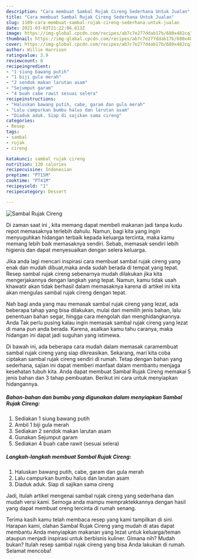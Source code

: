 ```yaml
---
description: "Cara membuat Sambal Rujak Cireng Sederhana Untuk Jualan"
title: "Cara membuat Sambal Rujak Cireng Sederhana Untuk Jualan"
slug: 1109-cara-membuat-sambal-rujak-cireng-sederhana-untuk-jualan
date: 2021-03-03T21:22:06.613Z
image: https://img-global.cpcdn.com/recipes/ab7c7e277ddab17b/680x482cq70/sambal-rujak-cireng-foto-resep-utama.jpg
thumbnail: https://img-global.cpcdn.com/recipes/ab7c7e277ddab17b/680x482cq70/sambal-rujak-cireng-foto-resep-utama.jpg
cover: https://img-global.cpcdn.com/recipes/ab7c7e277ddab17b/680x482cq70/sambal-rujak-cireng-foto-resep-utama.jpg
author: Willie Harrison
ratingvalue: 3.9
reviewcount: 8
recipeingredient:
- "1 siung bawang putih"
- "1 biji gula merah"
- "2 sendok makan larutan asam"
- "Sejumput garam"
- "4 buah cabe rawit sesuai selera"
recipeinstructions:
- "Haluskan bawang putih, cabe, garam dan gula merah"
- "Lalu campurkan bumbu halus dan larutan asam"
- "Diaduk aduk. Siap di sajikan sama cireng"
categories:
- Resep
tags:
- sambal
- rujak
- cireng

katakunci: sambal rujak cireng 
nutrition: 120 calories
recipecuisine: Indonesian
preptime: "PT15M"
cooktime: "PT41M"
recipeyield: "1"
recipecategory: Dessert

---
```



![Sambal Rujak Cireng](https://img-global.cpcdn.com/recipes/ab7c7e277ddab17b/680x482cq70/sambal-rujak-cireng-foto-resep-utama.jpg)

Di zaman  saat ini , kita memang dapat membeli makanan jadi tanpa kudu repot memasaknya terlebih dahulu. Namun, bagi kita yang ingin menyuguhkan hidangan terbaik kepada keluarga tercinta, maka kamu memang lebih baik memasaknya sendiri. Sebab, memasak sendiri lebih higienis dan dapat menyesuaikan dengan selera keluarga.

Jika anda lagi mencari inspirasi cara membuat sambal rujak cireng yang enak dan mudah dibuat,maka anda sudah berada di tempat yang tepat. Resep sambal rujak cireng  sebenarnya mudah dilakukan jika kita mengerjakannya dengan langkah yang tepat. Namun, kamu tidak usah khawatir akan tidak berhasil dalam memasaknya 
karena di artikel ini kita akan mengulas sambal rujak cireng dengan tepat.  



Nah bagi anda yang mau memasak sambal rujak cireng yang lezat, ada beberapa tahap yang bisa dilakukan, mulai dari memilih jenis bahan, lalu penentuan bahan segar, hingga cara mengolah dan menghidangkannya. Anda Tak perlu pusing kalau ingin memasak sambal rujak cireng yang lezat di mana pun anda berada. Karena, asalkan kamu  tahu caranya, maka hidangan ini dapat jadi suguhan yang istimewa.

Di bawah ini, ada beberapa cara mudah dalam memasak caramembuat sambal rujak cireng yang siap dikreasikan. Sekarang, mari kita coba ciptakan sambal rujak cireng sendiri di rumah. Tetap dengan bahan yang sederhana, sajian ini dapat memberi manfaat dalam membantu menjaga kesehatan tubuh kita. Anda dapat membuat Sambal Rujak Cireng memakai 5 jenis bahan dan 3 tahap pembuatan. Berikut ini cara untuk menyiapkan hidangannya.

<!--inarticleads1-->

##### Bahan-bahan dan bumbu yang digunakan dalam menyiapkan Sambal Rujak Cireng:

1. Sediakan 1 siung bawang putih
1. Ambil 1 biji gula merah
1. Sediakan 2 sendok makan larutan asam
1. Gunakan Sejumput garam
1. Sediakan 4 buah cabe rawit (sesuai selera)




<!--inarticleads2-->

##### Langkah-langkah membuat Sambal Rujak Cireng:

1. Haluskan bawang putih, cabe, garam dan gula merah
1. Lalu campurkan bumbu halus dan larutan asam
1. Diaduk aduk. Siap di sajikan sama cireng




Jadi, itulah artikel mengenai  sambal rujak cireng  yang sederhana dan mudah versi kami. Semoga anda mampu mempraktekkannya dengan hasil yang dapat membuat oreng tercinta di rumah senang. 

Terima kasih kamu telah membaca resep yang kami tampilkan di sini. Harapan kami, olahan  Sambal Rujak Cireng yang mudah di atas dapat membantu Anda menyiapkan makanan yang lezat untuk keluarga/teman ataupun menjadi inspirasi untuk berbisnis kuliner. Gimana nih? Mudah bukan? Itulah resep sambal rujak cireng yang bisa Anda lakukan di rumah. Selamat mencoba!

